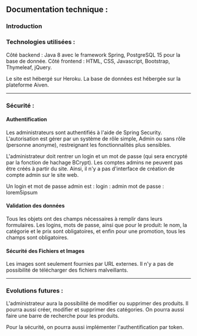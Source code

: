 ## Documentation technique :


### Introduction





### Technologies utilisées :
Côté backend : Java 8 avec le framework Spring, PostgreSQL 15 pour la base de donnée.
Côté frontend : HTML, CSS, Javascript, Bootstrap, Thymeleaf, jQuery.

Le site est hébergé sur Heroku.
La base de données est hébergée sur la plateforme Aiven.

-------------

### Sécurité :


#### Authentification

Les administrateurs sont authentifiés à l'aide de Spring Security.
L'autorisation est gérer par un système de rôle simple, Admin ou sans rôle (personne anonyme), restreignant
les fonctionnalités plus sensibles.

L'administrateur doit rentrer un login et un mot de passe (qui sera encrypté par la fonction de hachage BCrypt).
Les comptes admins ne peuvent pas être créés à partir du site.
Ainsi, il n'y a pas d'interface de création de compte admin sur le site web.

Un login et mot de passe admin est :
login : admin
mot de passe : lorem5ipsum


#### Validation des données

Tous les objets ont des champs nécessaires à remplir dans leurs formulaires. Les logins, mots de passe,
ainsi que pour le produit: le nom, la catégorie et le prix sont obligatoires, et enfin pour une promotion,
tous les champs sont obligatoires.


#### Sécurité des Fichiers et Images

Les images sont seulement fournies par URL externes. Il n'y a pas de possibilité de télécharger des fichiers
malveillants.


-------------

### Evolutions futures :

L'administrateur aura la possibilité de modifier ou supprimer des produits.
Il pourra aussi créer, modifier et supprimer des catégories.
On pourra aussi faire une barre de recherche pour les produits.

Pour la sécurité, on pourra aussi implémenter l'authentification par token.
